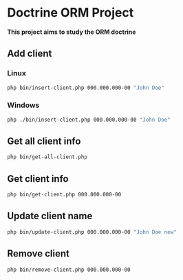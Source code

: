 # Doctrine ORM Project

**This project aims to study the ORM doctrine**


## Add client

### Linux
``` bash
php bin/insert-client.php 000.000.000-00 "John Doe" 
```

### Windows
``` bash
php ./bin/insert-client.php 000.000.000-00 "John Doe"
```

## Get all client info

``` bash
php bin/get-all-client.php
```

## Get client info

``` bash
php bin/get-client.php 000.000.000-00
```

## Update client name

``` bash
php bin/update-client.php 000.000.000-00 "John Doe new"
```

## Remove client

``` bash
php bin/remove-client.php 000.000.000-00
```